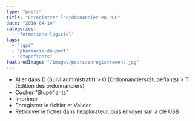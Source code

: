 ```yaml
---
type: "posts"
title: "Enregistrer l'ordonnancier en PDF"
date: "2018-04-14"
categories:
  - "formations-logiciel"
tags:
  - "lgpi"
  - "pharmacie-du-port"
  - "stupefiants"
featuredImage: "/images/posts/enregistrement.jpg"
---
```


- Aller dans D (Suivi administratif) > O (Ordonnanciers/Stupéfiants) > T (Édition des ordonnanciers)
- Cocher "Stupéfiants"
- Imprimer
- Enregistrer le fichier et Valider
- Retrouver le ficher dans l'explorateur, puis envoyer sur la clé USB
